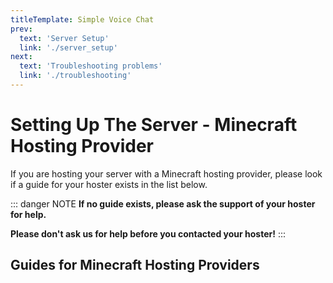 ```yaml
---
titleTemplate: Simple Voice Chat
prev:
  text: 'Server Setup'
  link: './server_setup'
next:
  text: 'Troubleshooting problems'
  link: './troubleshooting'
---
```


# Setting Up The Server - Minecraft Hosting Provider

If you are hosting your server with a Minecraft hosting provider, please look if a guide for your hoster exists in the list below.

::: danger NOTE
**If no guide exists, please ask the support of your hoster for help.**

**Please don't ask us for help before you contacted your hoster!**
:::

## Guides for Minecraft Hosting Providers

<ServerHosting :index="index"></ServerHosting>

<script setup>
import { ref } from 'vue'
import { data } from './server_hosting/search_index.data'

const index = ref(data)
</script>

<ClientOnly>
    <WikiTracker name="setup"/>
</ClientOnly>